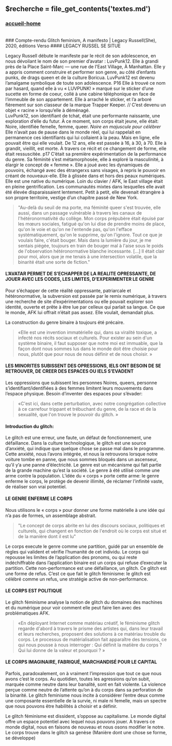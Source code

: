## &#36;recherche &#61; file&#95;get&#95;contents&#40;&#39;textes.md&#39;&#41;

### <div id="accueil"><a href="../index.php">accueil-home</a></div>

<br>
### Compte-rendu Glitch feminism, A manifesto | Legacy Russell(She), 2020, éditions Verso
#### LEGACY RUSSEL SE SITUE

Legacy Russell débute le manifeste par le récit de son adolescence, en nous dévoilant le nom de son premier d’avatar : LuvPunk12. Elle à grandi près de la Place Saint-Marc — une rue de l'East Village, À Manhattan. Elle y a appris comment construire et performer son genre, au côté d’enfants punks, de drags queen et de la culture Boricua. LuvPunk12 est devenu l’amalgame symbolique de toute son adolescence.  P16
Elle à trouvé ce nom par hasard, quand elle à vu « LUVPUNK! » marqué sur le sticker d’une sucette en forme de coeur, collé à une cabine téléphonique en face de l’immeuble de son appartement. Elle à arraché le sticker, et l’a arboré fièrement sur son classeur de la marque Trapper Keeper. // C’est devenu un objet « racine » lorsqu’elle à déménagé.  
LuvPunk12, son identifiant de tchat, était une performante naissante, une exploration d’elle du futur. À ce moment, son corps était jeune, elle était: Noire, identifiée femelle, femme, queer. *Noire en majuscule pour célébrer* 
Elle n’avait pas de pause dans le monde réel, qui lui rappelait en permanence ces identifiants qui lui collaient à la peau. Mais en ligne, elle pouvait être qui elle voulait. De 12 ans, elle est passée à 16, à 30, à 70. Elle à grandit, vieillit, est morte. À travers ce récit et ce changement de forme, elle était ressuscitée. p17
C’était sa première expérimentation de la performance du genre. Sa féminité s’est métamorphosée,  elle à exploré la masculinité, à élargir le concept de « femme ».
Elle a joué avec les dynamiques de pouvoirs, échangé avec des étrangerxs sans visages, à repris le pouvoir en créant de nouveaux-elle. Elle à glissée dans et hors des peaux numériques. Elle est une native du numérique.
Loin du clavier / AFK, le East village était en pleine gentrification. Les communautés mixtes dans lesquelles elle avait été élevée disparaissaient lentement. Petit à petit, elle devenait étrangère à son propre territoire, vestige d’un chapitre passé de New York.

>"Au-delà du seuil de ma porte, ma féminité queer s'est trouvée, elle aussi, dans un passage vulnérable à travers les canaux de l'hétéronormativité du collège. Mon corps prépubère était épuisé par les mœurs sociales, fatigué qu'on lui dise de prendre moins de place, qu'on le voie et qu'on ne l'entende pas, qu'on l'efface systématiquement, qu'on le supprime, qu'on l'ignore. Tout ce que je voulais faire, c'était bouger. Mais dans la lumière du jour, je me sentais piégée, toujours en train de bouger mal à l'aise sous le poids de l'observation hétéronormative blanche incessante. [...] Il était clair pour moi, alors que je me tenais à une intersection volatile, que la binarité était une sorte de fiction."

#### L’AVATAR PERMET DE S’ECHAPPER DE LA REALITE OPRESSANTE, DE JOUER AVEC LES CODES, LES LIMITES, D’EXPERIMENTER LE GENRE
Pour s’échapper de cette réalité oppressante, patriarcale et hétéronormative, la subversion est passée par le remix numérique, à travers une recherche de site d’expérimentations ou elle pouvait explorer son identité, ouverte et prête à être lue par celleux qui parlait sa langue. Ce que le monde, AFK lui offrait n’était pas assez. Elle voulait, demandait plus.

La construction du genre binaire à toujours été précaire. 

> «Elle est une invention immatérielle qui, dans sa viralité toxique, a infecté nos récits sociaux et culturels. Pour exister au sein d'un système binaire, il faut supposer que notre moi est immuable, que la façon dont nous sommes lus dans le monde doit être choisie pour nous, plutôt que pour nous de nous définir et de nous choisir. »

#### LES MINORITES SUBISSENT DES OPRESSIONS, IELS ONT BESOIN DE SE RETROUVER, DE CREER DES ESPACES OU IELS S’EVADENT
Les oppressions que subissent les personnes Noires, queers, personne s’identifiant/identifiées à des femmes limitent leurs mouvements dans l’espace physique. Besoin d’inventer des espaces pour s’évader:
> «C'est ici, dans cette perturbation, avec notre congrégation collective à ce carrefour trippant et trébuchant du genre, de la race et de la sexualité, que l'on trouve le pouvoir du glitch. »

#### Introduction du glitch:
Le glitch est une erreur, une faute, un défaut de fonctionnement, une défaillance. Dans la culture technologique, le glitch est une source d’anxiété, qui indique que quelque chose se passe mal dans le programme. Cette anxiété, nous l’avons intégrée, et nous la retrouvons lorsque notre voiture tombe en panne, que nous sommes bloqués dans un ascenseur, qu’il y’a une panne d’électricité. 
Le genre est un mécanisme qui fait partie de la grande machine qu’est la société.
Le genre à été utilisé comme une arme contre la population. L’idée du « corps » porte cette arme: le genre enferme le corps, le protège de devenir illimité, de réclamer l’infinité vaste, de réaliser son vrai potentiel.

#### LE GENRE ENFERME LE CORPS
Nous utilisons le « corps » pour donner une forme matérielle à une idée qui n’a pas de formes, un assemblage abstrait.

> "Le concept de corps abrite en lui des discours sociaux, politiques et culturels, qui changent en fonction de l'endroit où le corps est situé et de la manière dont il est lu"

Le corps execute le genre comme une partition, guidé par un ensemble de règles qui valident et vérifie l’humanité de cet individu.
Le corps qui repousse les limites de l’application des pronoms, ou qui reste indéchiffrable dans l’application binaire est un corps qui refuse d’executer la partition. Cette non-performance est une défaillance, un glitch. Ce glitch est une forme de refus. C’est ce que fait le glitch féminisme: le glitch est célébré comme un refus, une stratégie active de non-performance.

#### LE CORPS EST POLITIQUE
Le glitch féminisme analyse la notion de glitch du domaines des machines et du numérique pour voir comment elle peut faire lien avec des problématiques AFK.

> «En déployant Internet comme matériau créatif, le féminisme glitch regarde d'abord à travers le prisme des artistes qui, dans leur travail et leurs recherches, proposent des solutions à ce matériau trouble du corps. Le processus de matérialisation fait apparaître des tensions, ce qui nous pousse à nous interroger : Qui définit la matière du corps ? Qui lui donne de la valeur et pourquoi ? »

#### LE CORPS IMAGINAIRE, FABRIQUÉ, MARCHANDISÉ POUR LE CAPITAL

Parfois, paradoxalement, on à vraiment l’impression que tout ce que nous avons c’est le corps.
Au quotidien, toutes les agressions qu’on subit, marquée comme neutre dans leur banalité, sont en fait violente. La violence perçue comme neutre de l’attente qu’on à du corps dans sa perforation de la binarité.
Le glitch feminisme nous incite à considérer l’entre deux comme une composante essentielle de la survie, ni male ni femelle, mais un spectre que nous pouvons être habilités à choisir et a définir.

Le glitch féminisme est dissident, s’oppose au capitalisme.
Le monde digital offre un espace potentiel avec lequel nous pouvons jouer.
A travers ce monde digital, nous en faisons de nouveau et nous osons modifier le notre.
Le corps trouve dans le glitch sa genèse (Manière dont une chose se forme, se développe)

